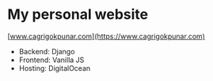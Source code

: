 # My personal website
[www.cagrigokpunar.com](https://www.cagrigokpunar.com)

- Backend: Django
- Frontend: Vanilla JS
- Hosting: DigitalOcean